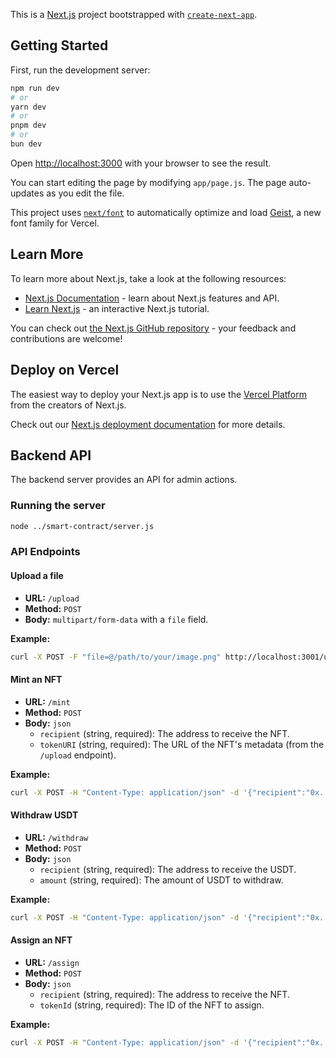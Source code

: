 This is a [Next.js](https://nextjs.org) project bootstrapped with [`create-next-app`](https://github.com/vercel/next.js/tree/canary/packages/create-next-app).

## Getting Started

First, run the development server:

```bash
npm run dev
# or
yarn dev
# or
pnpm dev
# or
bun dev
```

Open [http://localhost:3000](http://localhost:3000) with your browser to see the result.

You can start editing the page by modifying `app/page.js`. The page auto-updates as you edit the file.

This project uses [`next/font`](https://nextjs.org/docs/app/building-your-application/optimizing/fonts) to automatically optimize and load [Geist](https://vercel.com/font), a new font family for Vercel.

## Learn More

To learn more about Next.js, take a look at the following resources:

- [Next.js Documentation](https://nextjs.org/docs) - learn about Next.js features and API.
- [Learn Next.js](https://nextjs.org/learn) - an interactive Next.js tutorial.

You can check out [the Next.js GitHub repository](https://github.com/vercel/next.js) - your feedback and contributions are welcome!

## Deploy on Vercel

The easiest way to deploy your Next.js app is to use the [Vercel Platform](https://vercel.com/new?utm_medium=default-template&filter=next.js&utm_source=create-next-app&utm_campaign=create-next-app-readme) from the creators of Next.js.

Check out our [Next.js deployment documentation](https://nextjs.org/docs/app/building-your-application/deploying) for more details.

## Backend API

The backend server provides an API for admin actions.

### Running the server

```bash
node ../smart-contract/server.js
```

### API Endpoints

#### Upload a file

*   **URL:** `/upload`
*   **Method:** `POST`
*   **Body:** `multipart/form-data` with a `file` field.

**Example:**
```bash
curl -X POST -F "file=@/path/to/your/image.png" http://localhost:3001/upload
```

#### Mint an NFT

*   **URL:** `/mint`
*   **Method:** `POST`
*   **Body:** `json`
    *   `recipient` (string, required): The address to receive the NFT.
    *   `tokenURI` (string, required): The URL of the NFT's metadata (from the `/upload` endpoint).

**Example:**
```bash
curl -X POST -H "Content-Type: application/json" -d '{"recipient":"0x...", "tokenURI":"http://localhost:3001/uploads/..."}' http://localhost:3001/mint
```

#### Withdraw USDT

*   **URL:** `/withdraw`
*   **Method:** `POST`
*   **Body:** `json`
    *   `recipient` (string, required): The address to receive the USDT.
    *   `amount` (string, required): The amount of USDT to withdraw.

**Example:**
```bash
curl -X POST -H "Content-Type: application/json" -d '{"recipient":"0x...", "amount":"100"}' http://localhost:3001/withdraw
```

#### Assign an NFT

*   **URL:** `/assign`
*   **Method:** `POST`
*   **Body:** `json`
    *   `recipient` (string, required): The address to receive the NFT.
    *   `tokenId` (string, required): The ID of the NFT to assign.

**Example:**
```bash
curl -X POST -H "Content-Type: application/json" -d '{"recipient":"0x...", "tokenId":"0"}' http://localhost:3001/assign
```
